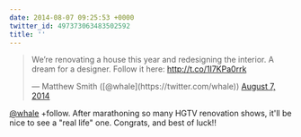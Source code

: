 ```yaml
---
date: 2014-08-07 09:25:53 +0000
twitter_id: 497373063483502592
title: ''
---
```


<blockquote class="twitter-tweet"><p lang="en" dir="ltr">We’re renovating a house this year and redesigning the interior. A dream for a designer. Follow it here: <a href="http://t.co/1I7KPa0rrk">http://t.co/1I7KPa0rrk</a></p>&mdash; Matthew Smith ([@whale](https://twitter.com/whale)) <a href="https://twitter.com/whale/status/497369095944548353?ref_src=twsrc%5Etfw">August 7, 2014</a></blockquote>
<script async src="https://platform.twitter.com/widgets.js" charset="utf-8"></script>

[@whale](https://twitter.com/whale) +follow. After marathoning so many HGTV renovation shows, it'll be nice to see a "real life" one. Congrats, and best of luck!!

